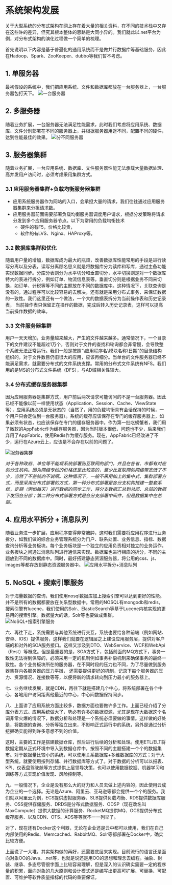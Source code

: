 # 系统架构发展

关于大型系统的分布式架构在网上存在着大量的相关资料，在不同的技术栈中又存在这些许的差异，但究其根本整体的思路是大同小异的。我们就此以.net平台为例，对分布式架构的演化过程做一个简单的梳理。

首先说明以下内容是基于普遍化的通用系统而不是做并行数据库等基础服务，因此在Hadoop、Spark、ZooKeeper、dubbo等我们暂不考虑。

## 1. 单服务器
最初假设的系统中，我们把应用系统、文件和数据库都放在一台服务器上，一台服务器包打天下。
![一台服务器](https://i.loli.net/2020/02/25/s4T1wmPJxY9yfuB.jpg)

## 2. 多服务器
随着业务扩展，一台服务器无法满足性能需求，此时我们考虑将应用系统、数据库、文件分别部署在不同的服务器上，并根据服务器用途不同，配置不同的硬件，达到性能最佳的效果。
![分不同服务器](https://i.loli.net/2020/02/25/qfiOG6Ya8hTVsbp.jpg)

## 3. 服务器集群
随着业务扩展，一台应用系统、数据库、文件服务器性能无法承载大量数据处理、高并发用户访问时，必须考虑采用集群方式。
### 3.1 应用服务器集群+负载均衡服务器集群
* 应用系统服务器作为网站的入口，会承担大量的请求，我们往往通过应用服务器集群来分担请求数。
* 应用服务器前面需要部署负载均衡服务器调度用户请求，根据分发策略将请求分发到多个应用服务器节点。以下为常用的负载均衡技术
    * 硬件的有F5，价格比较贵，
    * 软件的有LVS、Nginx、HAProxy等。

### 3.2 数据库集群和优化
随着用户量的增加，数据库成为最大的瓶颈，改善数据库性能常用的手段是进行读写分离以及分表，读写分离顾名思义就是将数据库分为读库和写库，通过主备功能实现数据同步。分库分表则分为水平切分和垂直切分，水平切换则是对一个数据库特大的表进行拆分，例如订单、物流信息表等。垂直切分则是根据业务不同来切换，如订单、计税等等不同的主题放在不同的数据库中。这种情况下，关联查询是没有的，通过程序可以比较容易的去解决，还有就是采用分布式事务，来保证数据的一致性。我们这里还有一个做法，一个大的数据表拆分为当前操作表和历史记录表， 当前操作表只保留正在操作的数据，完成后转入历史记录表，这样可以提高当前操作数据的效率。

### 3.3 文件服务器集群
用户一天天增加，业务量越来越大，产生的文件越来越多。通常情况下，一个目录下的文件建议不能超过1万个，否则对于文件的查找和轮询都会非常慢，会导致整个系统无法正常运行。我们一般是按照"\应用程序名\模块名称\日期"的目录结构组织的，对于文件数目仍旧很大的应用，应该再细分。当单台的文件服务器已经不能满足需求，就需要分布式的文件系统支撑。常用的分布式文件系统有NFS。我们用的是MS的分布式文件系统（DFS），与AD域相关性较大。

### 3.4 分布式缓存服务器集群
因为应用服务器是集群方式，用户前后两次请求可能访问的不是一台服务器。因此已经不能像以前一样使用状态（Application、Session、Cache、ViewState等），应用系统必须是无状态的（当然了，用的负载均衡具有会话保持的时候，一个用户只会定位到一台服务器）。系统的缓存应该保存在专门的缓存服务器上，如果必须有状态，也应该保存在专门的缓存服务器中。作为第一批吃螃蟹者，我们用了微软的AppFabric作为缓存服务器，因为当时版本很低，问题也不少，后来我们弃用了AppFabric，使用Redis作为缓存服务。现在，AppFabric已经改进了不少，运行在Azure云上，应该是不会存在以前的问题了。

![服务器集群](https://i.loli.net/2020/02/25/Hegop21tIbjQFVi.jpg)

*对于各种政府、单位等不能将系统部署到互联网的部门，并且在各省、市都有对应的分支机构。因为网络专线的价格还是比较高的，至少比互联网的网络带宽低了不少，当然了不差钱的不说啊。这种情况下，一般不采用如上的集中式、集群部署方式，而是采用分布式部署的方式，第一种分布式部署是各分支机构搭建一整套系统，定期（例如每天）进行数据的同步工作，将分支数据汇总到总部、总部的数据下发回各分部；第二种分布式部署方式是各分支部署中间件，但是数据集中在总部。*

## 4. 应用水平拆分 + 消息队列
随着业务进一步扩展，应用程序变得非常臃肿，这时我们需要将应用程序进行业务拆分，如我们做的综合业务管理系统分为门户、联系处置、业务信息、指标、数据查询分析等业务板块。每个业务板块是一个独立的应用负责相对独立的业务运作。业务板块之间通过消息队列进行通信来实现。数据库也进行相应的拆分，不同的主题放到不同的数据库中。同时，最好搭建静态资源服务器，将公用的css、js、images等都存放到静态资源服务器中。
![应用水平拆分+消息队列](https://i.loli.net/2020/02/25/fI7lmcrsDtWCTEM.jpg)

## 5. NoSQL + 搜索引擎服务
对于海量数据的查询，我们使用nosql数据库加上搜索引擎可以达到更好的性能。并不是所有的数据都要放在关系型数据中。常用的NOSQL有mongodb和redis，搜索引擎有lucene，我们使用的Solr、ElasticSearch等基于Lucene内核实现的更易用的搜索引擎。数据量大的话，Solr等也要做成集群。
![NoSQL+搜索引擎服务](https://i.loli.net/2020/02/25/7SWuUydNVpJH9PC.jpg)


六、再往下走，系统需要与其他系统进行交互，系统也要给各种前端（例如网站、安卓、IOS）提供服务，这样我们就要在逻辑层之上建设应用服务层，提供对客户端的和对外的SOA服务接口。这样又涉及到DTO、WebService、WCF和WebApi（Rest）等概念。但是最重要的是，SOA方式下，包括前面的MQ方式下，事务一致性无法得到保障的，必须采用一定的机制例如事务补偿机制来确保事务的最终一致性。各个业务板块所在的服务器，在不同时段的压力也不同，为了尽量做到服务器集群内各服务器的压力平摊， 还需要提供更好的机制，记录下每个服务器的压力、资源情况、连接数等等，以便将新的请求转向到压力最小的服务器上。

 

七、业务继续发展，就是CDN，再往下就是搭建几个中心，将系统部署在各个中心，各地用户访问距离他最近的中心，中心间数据保持同步。

八、上面讲了应用系统方面比较多，数据方面也要做许多工作。上面已经介绍了分库分表方式。应用系统做大了，势必有许多的数据资源，尤其是现在大数据这个名词非常火爆的情况下，数据分析和处理是一个系统必须要做的事情。这样做的好处是，将数据的查询、分析等独立出来，不影响正式运行中的系统，另外是通过分析挖掘确实能得到许多意想不到的价值。

这时，主要的工作是搭建数据仓库，然后进行后续的分析和处理。使用ETL/ELT将数据定期从正式环境中导入到数据仓库中，按照不同的主题搭建一个个的数据集市。对于数据量比较小的系统，可以使用关系数据库+多维数据库的方式；对于大型系统，就要使用按列存储、并行数据库等方式了。对于数据的分析可以以报表、KPI、仪表盘驾驶舱等方式提供上层领导决策，也可以使用数据挖掘、机器学习和训练等方式实现价值发现、风险控制等。

 

九、一般情况下，企业是没有那么大的财力和人员去做上述内容的，因此使用云成为企业的一个选择。无论是Azure、阿里云、亚马逊等都会提供一个个的服务。我们就以阿里云为例，ECS提供虚拟服务器、SLB提供负载均衡、RDS提供数据库服务、OSS提供存储服务、DRDS是分布式数据服务、ODSP（现在改名叫MaxCompute）提供大数据的计算服务、RocketMQ提供MQ、OCS提供分布式缓存服务、以及CDN、OTS、ADS等等就不一一列举了。

对了，现在还有Docker这个利器，无论在企业还是云中都可以使用，我们在自己内部使用的Redis、Memcached、RabbitMQ、Solr等都部署在Docker中，确实比较方便。

 

上面说了一大堆，其实架构做的再好，还需要底层来实现。目前流行的语言还是面向对象OO的Java、.net等，也就是说还是用OO的思想和理念去编程。抽象、封装、继承、多态尽管很字面上比较容易理解，但是深入的认识确实需要一定的程序量的积累，面向对象的几大原则和设计模式还是编写出更高可扩展、可替换、可配置、可维护等软件质量指标的代码的重要保证。